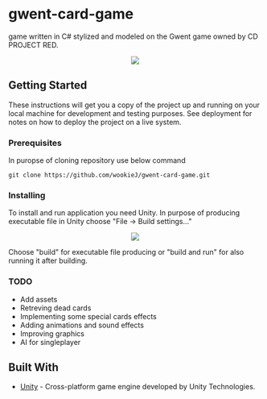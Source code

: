 # gwent-card-game
game written in C# stylized and modeled on the Gwent game owned by CD PROJECT RED.

<div style="text-align:center"><img src="../master/Assets/Images/screen.PNG"></div>


## Getting Started

These instructions will get you a copy of the project up and running on your local machine for development and testing purposes. See deployment for notes on how to deploy the project on a live system.

### Prerequisites

In puropse of cloning repository use below command

```
git clone https://github.com/wookieJ/gwent-card-game.git
```

### Installing

To install and run application you need Unity.
In purpose of producing executable file in Unity choose "File -> Build settings..."

<div style="text-align:center"><img src="../master/Assets/Images/build.PNG"></div>

Choose "build" for executable file producing or "build and run" for also running it after building.

### TODO

* Add assets
* Retreving dead cards
* Implementing some special cards effects
* Adding animations and sound effects
* Improving graphics
* AI for singleplayer

## Built With

* [Unity](https://unity3d.com/) - Cross-platform game engine developed by Unity Technologies.
